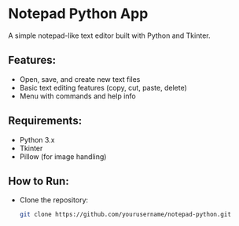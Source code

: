 # Notepad Python App

A simple notepad-like text editor built with Python and Tkinter.

## Features:
- Open, save, and create new text files
- Basic text editing features (copy, cut, paste, delete)
- Menu with commands and help info

## Requirements:
- Python 3.x
- Tkinter
- Pillow (for image handling)

## How to Run:
- Clone the repository:
  ```bash
  git clone https://github.com/yourusername/notepad-python.git
